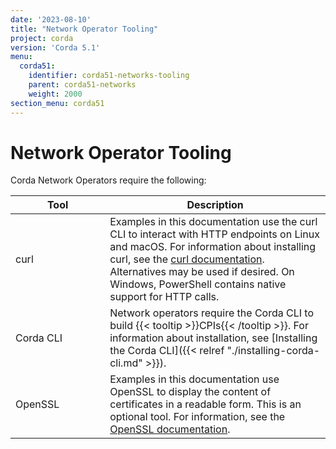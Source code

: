 ```yaml
---
date: '2023-08-10'
title: "Network Operator Tooling"
project: corda
version: 'Corda 5.1'
menu:
  corda51:
    identifier: corda51-networks-tooling
    parent: corda51-networks
    weight: 2000
section_menu: corda51
---
```

<style>
table th:first-of-type {
    width: 30%;
}
table th:nth-of-type(2) {
    width: 70%;
}

</style>

# Network Operator Tooling
Corda Network Operators require the following:

| Tool                                            | Description                                                                                                                                                                                                                                                                                                |
| ----------------------------------------------- | ---------------------------------------------------------------------------------------------------------------------------------------------------------------------------------------------------------------------------------------------------------------------------------------------------------- |
| curl | Examples in this documentation use the curl CLI to interact with HTTP endpoints on Linux and macOS. For information about installing curl, see the [curl documentation](https://curl.se/). Alternatives may be used if desired. On Windows, PowerShell contains native support for HTTP calls.                                            |
| Corda CLI                                       | Network operators require the Corda CLI to build {{< tooltip >}}CPIs{{< /tooltip >}}. For information about installation, see [Installing the Corda CLI]({{< relref "./installing-corda-cli.md" >}}).                                             |
| OpenSSL                                         | Examples in this documentation use OpenSSL to display the content of certificates in a readable form. This is an optional tool. For information, see the [OpenSSL documentation](https://www.openssl.org/docs/). |
